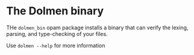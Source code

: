 
# The Dolmen binary

THe `dolmen_bin` opam package installs a binary that can verify the lexing,
parsing, and type-checking of your files.

Use `dolmen --help` for more information

